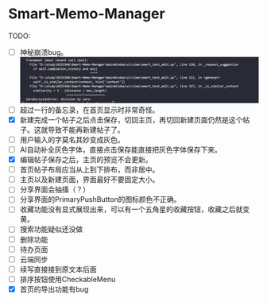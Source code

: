 # Smart-Memo-Manager

TODO:
- [ ] 神秘崩溃bug。
  ![alt text](image.png)
- [ ] 超过一行的备忘录，在首页显示时非常奇怪。
- [x] 新建完成一个帖子之后点击保存，切回主页，再切回新建页面仍然是这个帖子。这就导致不能再新建帖子了。
- [ ] 用户输入的字莫名其妙变成灰色。
- [ ] AI自动补全灰色字体，直接点击保存能直接把灰色字体保存下来。
- [x] 编辑帖子保存之后，主页的预览不会更新。
- [ ] 首页帖子布局应当从上到下排布，而非居中。
- [ ] 主页以及新建页面，界面最好不要固定大小。
- [ ] 分享界面会抽搐（？）
- [ ] 分享界面的PrimaryPushButton的图标颜色不正确。
- [ ] 收藏功能没有显式展现出来，可以有一个五角星的收藏按钮，收藏之后就变黄。
- [ ] 搜索功能疑似还没做
- [ ] 删除功能
- [ ] 待办页面
- [ ] 云端同步
- [ ] 续写直接接到原文本后面
- [ ] 排序按钮使用CheckableMenu
- [x] 首页的导出功能有bug
